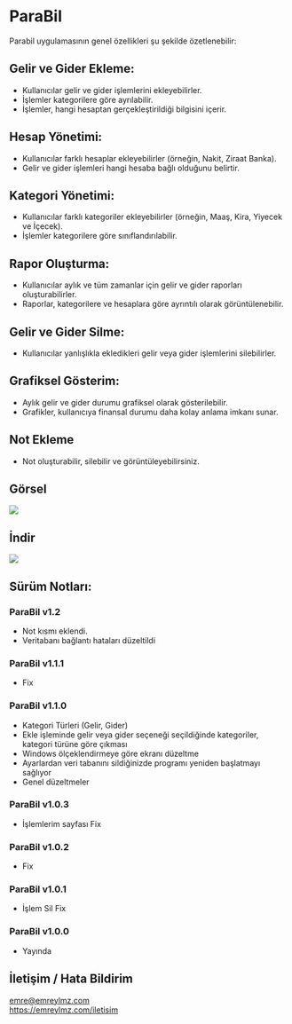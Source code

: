 # ParaBil

Parabil uygulamasının genel özellikleri şu şekilde özetlenebilir:

## Gelir ve Gider Ekleme:
- Kullanıcılar gelir ve gider işlemlerini ekleyebilirler.
- İşlemler kategorilere göre ayrılabilir.
- İşlemler, hangi hesaptan gerçekleştirildiği bilgisini içerir.

## Hesap Yönetimi:
- Kullanıcılar farklı hesaplar ekleyebilirler (örneğin, Nakit, Ziraat Banka).
- Gelir ve gider işlemleri hangi hesaba bağlı olduğunu belirtir.

## Kategori Yönetimi:
- Kullanıcılar farklı kategoriler ekleyebilirler (örneğin, Maaş, Kira, Yiyecek ve İçecek).
- İşlemler kategorilere göre sınıflandırılabilir.

## Rapor Oluşturma:
- Kullanıcılar aylık ve tüm zamanlar için gelir ve gider raporları oluşturabilirler.
- Raporlar, kategorilere ve hesaplara göre ayrıntılı olarak görüntülenebilir.

## Gelir ve Gider Silme:
- Kullanıcılar yanlışlıkla ekledikleri gelir veya gider işlemlerini silebilirler.

## Grafiksel Gösterim:
- Aylık gelir ve gider durumu grafiksel olarak gösterilebilir.
- Grafikler, kullanıcıya finansal durumu daha kolay anlama imkanı sunar.

## Not Ekleme
- Not oluşturabilir, silebilir ve görüntüleyebilirsiniz.

## Görsel
![](https://i.hizliresim.com/7e0evmb.PNG)

## İndir
[![](https://i.hizliresim.com/mgurzjj.png)](https://github.com/emreylmzcom/ParaBil/releases/download/v1.2.1/Parabil.msi)
## Sürüm Notları: 
### ParaBil v1.2
- Not kısmı eklendi.
- Veritabanı bağlantı hataları düzeltildi

### ParaBil v1.1.1
- Fix
### ParaBil v1.1.0
- Kategori Türleri (Gelir, Gider)
- Ekle işleminde gelir veya gider seçeneği seçildiğinde kategoriler, kategori türüne göre çıkması
- Windows ölçeklendirmeye göre ekranı düzeltme
- Ayarlardan veri tabanını sildiğinizde programı yeniden başlatmayı sağlıyor
- Genel düzeltmeler
### ParaBil v1.0.3
- İşlemlerim sayfası Fix
### ParaBil v1.0.2
- Fix 
### ParaBil v1.0.1
- İşlem Sil Fix
### ParaBil v1.0.0
- Yayında



## İletişim / Hata Bildirim
emre@emreylmz.com <br>
https://emreylmz.com/iletisim <br>
